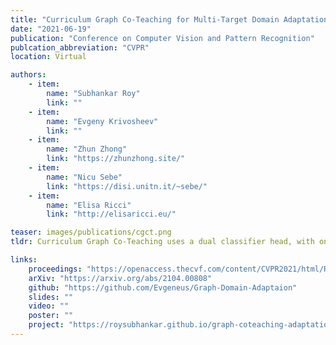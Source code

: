 ```yaml
---
title: "Curriculum Graph Co-Teaching for Multi-Target Domain Adaptation"
date: "2021-06-19"
publication: "Conference on Computer Vision and Pattern Recognition"
publcation_abbreviation: "CVPR"
location: Virtual

authors:
    - item: 
        name: "Subhankar Roy"
        link: ""
    - item: 
        name: "Evgeny Krivosheev"
        link: ""
    - item: 
        name: "Zhun Zhong"
        link: "https://zhunzhong.site/"
    - item:
        name: "Nicu Sebe"
        link: "https://disi.unitn.it/~sebe/"
    - item: 
        name: "Elisa Ricci"
        link: "http://elisaricci.eu/"

teaser: images/publications/cgct.png
tldr: Curriculum Graph Co-Teaching uses a dual classifier head, with one of them being a graph convolutional network for aggregating features from similar samples across the domains, in order to obtain reliable pseudo labels in the target domain.

links:
    proceedings: "https://openaccess.thecvf.com/content/CVPR2021/html/Roy_Curriculum_Graph_Co-Teaching_for_Multi-Target_Domain_Adaptation_CVPR_2021_paper.html"
    arXiv: "https://arxiv.org/abs/2104.00808"
    github: "https://github.com/Evgeneus/Graph-Domain-Adaptaion"
    slides: ""
    video: ""
    poster: ""
    project: "https://roysubhankar.github.io/graph-coteaching-adaptation/"
---
```

